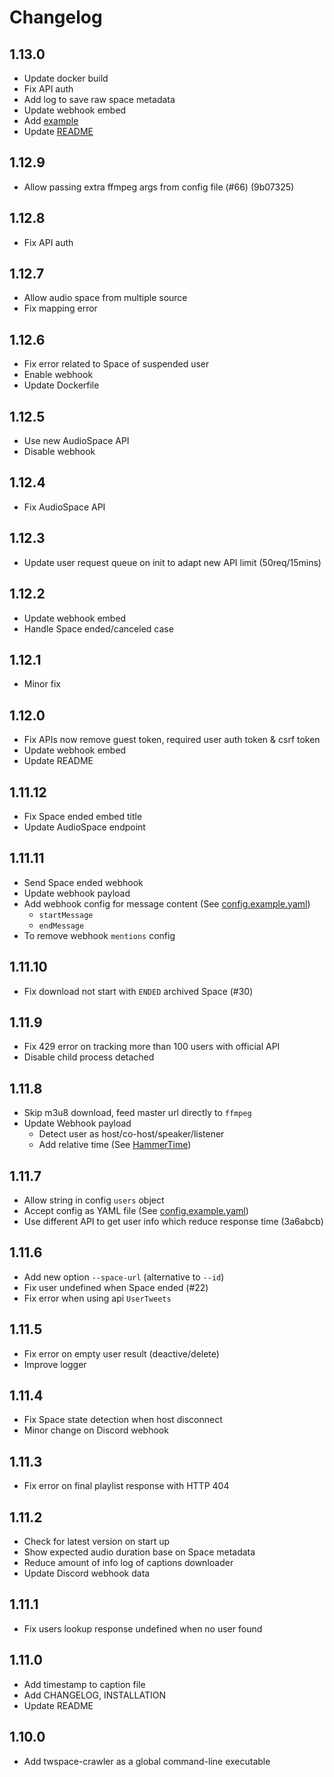 # Changelog

## 1.13.0

* Update docker build
* Fix API auth
* Add log to save raw space metadata
* Update webhook embed
* Add [example](./example/)
* Update [README](./README.md)

## 1.12.9

* Allow passing extra ffmpeg args from config file (#66) (9b07325)

## 1.12.8

* Fix API auth

## 1.12.7

* Allow audio space from multiple source
* Fix mapping error

## 1.12.6

* Fix error related to Space of suspended user
* Enable webhook
* Update Dockerfile

## 1.12.5

* Use new AudioSpace API
* Disable webhook

## 1.12.4

* Fix AudioSpace API

## 1.12.3

* Update user request queue on init to adapt new API limit (50req/15mins)

## 1.12.2

* Update webhook embed
* Handle Space ended/canceled case

## 1.12.1

* Minor fix

## 1.12.0

* Fix APIs now remove guest token, required user auth token & csrf token
* Update webhook embed
* Update README

## 1.11.12

* Fix Space ended embed title
* Update AudioSpace endpoint

## 1.11.11

* Send Space ended webhook
* Update webhook payload
* Add webhook config for message content (See [config.example.yaml](config.example.yaml))
  * `startMessage`
  * `endMessage`
* To remove webhook `mentions` config

## 1.11.10

* Fix download not start with `ENDED` archived Space (#30)

## 1.11.9

* Fix 429 error on tracking more than 100 users with official API
* Disable child process detached

## 1.11.8

* Skip m3u8 download, feed master url directly to `ffmpeg`
* Update Webhook payload
  * Detect user as host/co-host/speaker/listener
  * Add relative time (See [HammerTime](https://hammertime.cyou))

## 1.11.7

* Allow string in config `users` object
* Accept config as YAML file (See [config.example.yaml](config.example.yaml))
* Use different API to get user info which reduce response time (3a6abcb)

## 1.11.6

* Add new option `--space-url` (alternative to `--id`)
* Fix user undefined when Space ended (#22)
* Fix error when using api `UserTweets`

## 1.11.5

* Fix error on empty user result (deactive/delete)
* Improve logger

## 1.11.4

* Fix Space state detection when host disconnect
* Minor change on Discord webhook

## 1.11.3

* Fix error on final playlist response with HTTP 404

## 1.11.2

* Check for latest version on start up
* Show expected audio duration base on Space metadata
* Reduce amount of info log of captions downloader
* Update Discord webhook data

## 1.11.1

* Fix users lookup response undefined when no user found

## 1.11.0

* Add timestamp to caption file
* Add CHANGELOG, INSTALLATION
* Update README

## 1.10.0

* Add twspace-crawler as a global command-line executable
